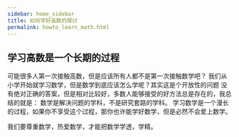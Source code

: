 ```yaml
---
sidebar: home_sidebar
title: 如何学好高数的探讨
permalink: howto_learn_math.html
---
```


## 学习高数是一个长期的过程
可能很多人第一次接触高数，但是应该所有人都不是第一次接触数学吧？
我们从小学开始就学习数学，但是数学到底应该怎么学呢？其实这是个开放性的问题
没有绝对正确的答案，但是相对比较好，多数人能够接受的好方法总是存在的，我总结的就是：
数学是解决问题的学科，不是研究套路的学科。
学习数学是一个漫长的过程，如果你不享受这个过程，那你也许能学好数学，但是必然不会爱上数学。

我们要尊重数学，热爱数学，才能把数学学透，学精。
